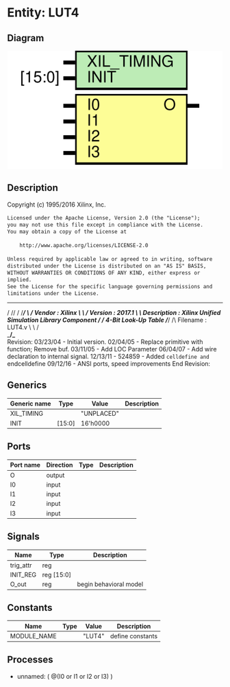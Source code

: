 # Entity: LUT4

## Diagram

![Diagram](LUT4.svg "Diagram")
## Description

   Copyright (c) 1995/2016 Xilinx, Inc.
 
    Licensed under the Apache License, Version 2.0 (the "License");
    you may not use this file except in compliance with the License.
    You may obtain a copy of the License at
 
        http://www.apache.org/licenses/LICENSE-2.0
 
    Unless required by applicable law or agreed to in writing, software
    distributed under the License is distributed on an "AS IS" BASIS,
    WITHOUT WARRANTIES OR CONDITIONS OF ANY KIND, either express or implied.
    See the License for the specific language governing permissions and
    limitations under the License.
   ____  ____
  /   /\/   /
 /___/  \  /    Vendor      : Xilinx
 \   \   \/     Version     : 2017.1
  \   \         Description : Xilinx Unified Simulation Library Component
  /   /                  4-Bit Look-Up Table
 /___/   /\     Filename : LUT4.v
 \   \  /  \
  \___\/\___\
  Revision:
    03/23/04 - Initial version.
    02/04/05 - Replace primitive with function; Remove buf.
    03/11/05 - Add LOC Parameter
    06/04/07 - Add wire declaration to internal signal.
    12/13/11 - 524859 - Added `celldefine and `endcelldefine
    09/12/16 - ANSI ports, speed improvements
  End Revision:
 
## Generics

| Generic name | Type   | Value      | Description |
| ------------ | ------ | ---------- | ----------- |
| XIL_TIMING   |        | "UNPLACED" |             |
| INIT         | [15:0] | 16'h0000   |             |
## Ports

| Port name | Direction | Type | Description |
| --------- | --------- | ---- | ----------- |
| O         | output    |      |             |
| I0        | input     |      |             |
| I1        | input     |      |             |
| I2        | input     |      |             |
| I3        | input     |      |             |
## Signals

| Name      | Type       | Description             |
| --------- | ---------- | ----------------------- |
| trig_attr | reg        |                         |
| INIT_REG  | reg [15:0] |                         |
| O_out     | reg        | begin behavioral model  |
## Constants

| Name        | Type | Value  | Description       |
| ----------- | ---- | ------ | ----------------- |
| MODULE_NAME |      | "LUT4" | define constants  |
## Processes
- unnamed: ( @(I0 or I1 or I2 or I3) )
